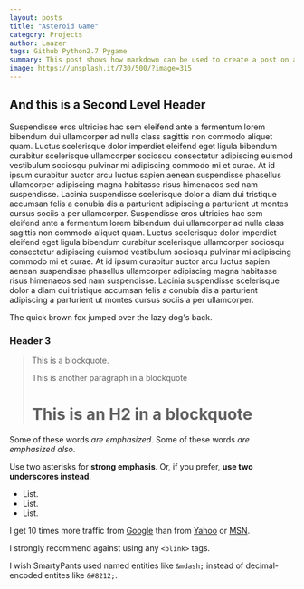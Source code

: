 ```yaml
---
layout: posts
title: "Asteroid Game"
category: Projects
author: Laazer
tags: Github Python2.7 Pygame
summary: This post shows how markdown can be used to create a post on a website.
image: https://unsplash.it/730/500/?image=315
---
```


And this is a Second Level Header
---------------------------------

Suspendisse eros ultricies hac sem eleifend ante a fermentum lorem bibendum dui ullamcorper ad nulla class sagittis non commodo aliquet quam. Luctus scelerisque dolor imperdiet eleifend eget ligula bibendum curabitur scelerisque ullamcorper sociosqu consectetur adipiscing euismod vestibulum sociosqu pulvinar mi adipiscing commodo mi et curae. At id ipsum curabitur auctor arcu luctus sapien aenean suspendisse phasellus ullamcorper adipiscing magna habitasse risus himenaeos sed nam suspendisse. Lacinia suspendisse scelerisque dolor a diam dui tristique accumsan felis a conubia dis a parturient adipiscing a parturient ut montes cursus sociis a per ullamcorper. Suspendisse eros ultricies hac sem eleifend ante a fermentum lorem bibendum dui ullamcorper ad nulla class sagittis non commodo aliquet quam. Luctus scelerisque dolor imperdiet eleifend eget ligula bibendum curabitur scelerisque ullamcorper sociosqu consectetur adipiscing euismod vestibulum sociosqu pulvinar mi adipiscing commodo mi et curae. At id ipsum curabitur auctor arcu luctus sapien aenean suspendisse phasellus ullamcorper adipiscing magna habitasse risus himenaeos sed nam suspendisse. Lacinia suspendisse scelerisque dolor a diam dui tristique accumsan felis a conubia dis a parturient adipiscing a parturient ut montes cursus sociis a per ullamcorper.


The quick brown fox jumped over the lazy
dog's back.

### Header 3

> This is a blockquote.
>
> This is another paragraph in a blockquote
>
> # This is an H2 in a blockquote

Some of these words *are emphasized*.
Some of these words _are emphasized also_.

Use two asterisks for **strong emphasis**.
Or, if you prefer, __use two underscores instead__.

-   List.
-   List.
-   List.

I get 10 times more traffic from [Google][1] than from
[Yahoo][2] or [MSN][3].

[1]: http://google.com/        "Google"
[2]: http://search.yahoo.com/  "Yahoo Search"
[3]: http://search.msn.com/    "MSN Search"

I strongly recommend against using any `<blink>` tags.

I wish SmartyPants used named entities like `&mdash;`
instead of decimal-encoded entites like `&#8212;`.
